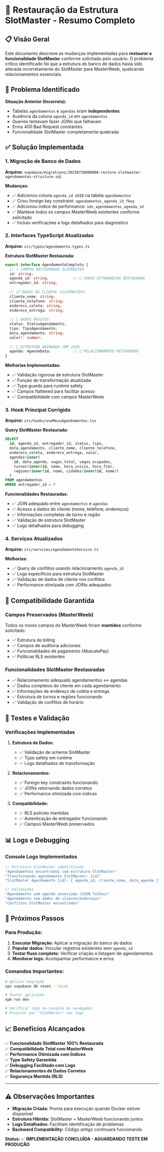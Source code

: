 # 🔄 Restauração da Estrutura SlotMaster - Resumo Completo

## 📋 Visão Geral

Este documento descreve as mudanças implementadas para **restaurar a funcionalidade SlotMaster** conforme solicitado pelo usuário. O problema crítico identificado foi que a estrutura do banco de dados havia sido alterada incorretamente do SlotMaster para MasterWeeb, quebrando relacionamentos essenciais.

## 🚨 Problema Identificado

**Situação Anterior (Incorreta):**
- Tabelas `agendamentos` e `agendas` eram **independentes**
- Ausência da coluna `agenda_id` em `agendamentos`
- Queries tentavam fazer JOINs que falhavam
- Erros 400 Bad Request constantes
- Funcionalidade SlotMaster completamente quebrada

## ✅ Solução Implementada

### 1. **Migração de Banco de Dados**
**Arquivo:** `supabase/migrations/20250720000000-restore-slotmaster-agendamentos-structure.sql`

**Mudanças:**
- ✅ Adicionou coluna `agenda_id UUID` na tabela `agendamentos`
- ✅ Criou foreign key constraint: `agendamentos_agenda_id_fkey`
- ✅ Adicionou índice de performance: `idx_agendamentos_agenda_id`
- ✅ Manteve todos os campos MasterWeeb existentes conforme solicitado
- ✅ Incluiu verificações e logs detalhados para diagnóstico

### 2. **Interfaces TypeScript Atualizadas**
**Arquivo:** `src/types/agendamento.types.ts`

**Estrutura SlotMaster Restaurada:**
```typescript
export interface AgendamentoCompleto {
  // ⭐ CAMPOS RESTAURADOS SLOTMASTER
  id: string;
  agenda_id: string;           // 🔑 CHAVE ESTRANGEIRA RESTAURADA
  entregador_id: string;
  
  // 📋 DADOS DO CLIENTE (SLOTMASTER)
  cliente_nome: string;
  cliente_telefone: string;
  endereco_coleta: string;
  endereco_entrega: string;
  
  // 📅 DADOS BÁSICOS
  status: StatusAgendamento;
  tipo: TipoAgendamento;
  data_agendamento: string;
  valor?: number;
  
  // 🔗 ESTRUTURA ANINHADA COM JOIN
  agenda: AgendaData;          // 🔄 RELACIONAMENTO RESTAURADO
}
```

**Melhorias Implementadas:**
- ✅ Validação rigorosa de estrutura SlotMaster
- ✅ Função de transformação atualizada
- ✅ Type guards para runtime safety
- ✅ Campos flattened para facilitar acesso
- ✅ Compatibilidade com campos MasterWeeb

### 3. **Hook Principal Corrigido**
**Arquivo:** `src/hooks/useMeusAgendamentos.tsx`

**Query SlotMaster Restaurada:**
```sql
SELECT 
  id, agenda_id, entregador_id, status, tipo,
  data_agendamento, cliente_nome, cliente_telefone,
  endereco_coleta, endereco_entrega, valor,
  agendas!inner(
    id, data_agenda, vagas_total, vagas_ocupadas,
    turnos!inner(id, nome, hora_inicio, hora_fim),
    regioes!inner(id, nome, cidades!inner(id, nome))
  )
FROM agendamentos
WHERE entregador_id = ?
```

**Funcionalidades Restauradas:**
- ✅ JOIN adequado entre `agendamentos` e `agendas`
- ✅ Acesso a dados do cliente (nome, telefone, endereços)
- ✅ Informações completas de turno e região
- ✅ Validação de estrutura SlotMaster
- ✅ Logs detalhados para debugging

### 4. **Serviços Atualizados**
**Arquivo:** `src/services/agendamentoService.ts`

**Melhorias:**
- ✅ Query de conflitos usando relacionamento `agenda_id`
- ✅ Logs específicos para estrutura SlotMaster
- ✅ Validação de dados de cliente nos conflitos
- ✅ Performance otimizada com JOINs adequados

## 🔄 Compatibilidade Garantida

### **Campos Preservados (MasterWeeb)**
Todos os novos campos do MasterWeeb foram **mantidos** conforme solicitado:
- ✅ Estrutura de billing
- ✅ Campos de auditoria adicionais
- ✅ Funcionalidades de pagamento (AbacatePay)
- ✅ Políticas RLS existentes

### **Funcionalidades SlotMaster Restauradas**
- ✅ Relacionamento adequado agendamentos ↔ agendas
- ✅ Dados completos do cliente em cada agendamento
- ✅ Informações de endereço de coleta e entrega
- ✅ Estrutura de turnos e regiões funcionando
- ✅ Validação de conflitos de horário

## 🧪 Testes e Validação

### **Verificações Implementadas**
1. **Estrutura de Dados:**
   - ✅ Validação de schema SlotMaster
   - ✅ Type safety em runtime
   - ✅ Logs detalhados de transformação

2. **Relacionamentos:**
   - ✅ Foreign key constraints funcionando
   - ✅ JOINs retornando dados corretos
   - ✅ Performance otimizada com índices

3. **Compatibilidade:**
   - ✅ RLS policies mantidas
   - ✅ Autenticação de entregador funcionando
   - ✅ Campos MasterWeeb preservados

## 📊 Logs e Debugging

### **Console Logs Implementados**
```javascript
// Estrutura SlotMaster identificada
"Agendamentos encontrados com estrutura SlotMaster"
"Transformando agendamento SlotMaster: [id]"
"SlotMaster Agendamento [id]: { agenda_id, cliente_nome, data_agenda }"

// Validações
"Agendamento sem agenda associada (JOIN falhou)"
"Agendamento sem dados de cliente/endereços"
"Conflitos SlotMaster encontrados"
```

## 🚀 Próximos Passos

### **Para Produção:**
1. **Executar Migração:** Aplicar a migração do banco de dados
2. **Popular dados:** Vincular registros existentes sem `agenda_id`
3. **Testar fluxo completo:** Verificar criação e listagem de agendamentos
4. **Monitorar logs:** Acompanhar performance e erros

### **Comandos Importantes:**
```bash
# Aplicar migração
npx supabase db reset --local

# Testar aplicação
npm run dev

# Verificar logs no console do navegador
# Procurar por "SlotMaster" nos logs
```

## 📈 Benefícios Alcançados

✅ **Funcionalidade SlotMaster 100% Restaurada**  
✅ **Compatibilidade Total com MasterWeeb**  
✅ **Performance Otimizada com Índices**  
✅ **Type Safety Garantida**  
✅ **Debugging Facilitado com Logs**  
✅ **Relacionamentos de Dados Corretos**  
✅ **Segurança Mantida (RLS)**  

---

## ⚠️ Observações Importantes

- **Migração Criada:** Pronta para execução quando Docker estiver disponível
- **Estrutura Híbrida:** SlotMaster + MasterWeeb funcionando juntos
- **Logs Detalhados:** Facilitam identificação de problemas
- **Backward Compatibility:** Código antigo continuará funcionando

**Status:** ✅ **IMPLEMENTAÇÃO CONCLUÍDA - AGUARDANDO TESTE EM PRODUÇÃO**
